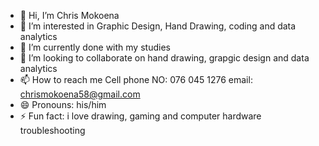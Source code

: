 - 👋 Hi, I’m Chris Mokoena
- 👀 I’m interested in Graphic Design, Hand Drawing, coding and data analytics  
- 🌱 I’m currently done with my studies 
- 💞️ I’m looking to collaborate on hand drawing, grapgic design and data analytics 
- 📫 How to reach me Cell phone NO: 076 045 1276 email: chrismokoena58@gmail.com
- 😄 Pronouns: his/him
- ⚡ Fun fact: i love drawing, gaming and computer hardware troubleshooting 

<!---
Chris-m97/Chris-m97 is a ✨ special ✨ repository because its `README.md` (this file) appears on your GitHub profile.
You can click the Preview link to take a look at your changes.
--->
